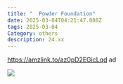 ```yaml
---
title: "  Powder Foundation"
date: 2025-03-04T04:21:47.088Z
tags: 2025-03-04
Category: others
description: 24.xx
---
```

https://amzlink.to/az0pD2EGicLqd  ad <!--StartFragment-->

![](https://m.media-amazon.com/images/I/81TURFGpH2L._SL1500_.jpg)

<!--EndFragment-->